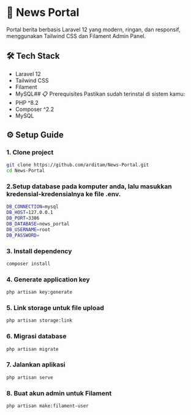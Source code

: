 
# 📰 News Portal

Portal berita berbasis Laravel 12 yang modern, ringan, dan responsif, menggunakan Tailwind CSS dan Filament Admin Panel.



## 🛠️ Tech Stack
- Laravel 12
- Tailwind CSS
- Filament
- MySQL## 📋 Prerequisites
Pastikan sudah terinstal di sistem kamu:
- PHP ^8.2
- Composer ^2.2
- MySQL
## ⚙️ Setup Guide

### 1. Clone project
```bash
git clone https://github.com/arditam/News-Portal.git
cd News-Portal
```

### 2.Setup database pada komputer anda, lalu masukkan kredensial-kredensialnya ke file .env.
```bash
DB_CONNECTION=mysql
DB_HOST=127.0.0.1
DB_PORT=3306
DB_DATABASE=news_portal
DB_USERNAME=root
DB_PASSWORD=
```

### 3. Install dependency
```bash
composer install
```
### 4. Generate application key
```bash
php artisan key:generate
```
### 5. Link storage untuk file upload
```bash
php artisan storage:link
```
### 6. Migrasi database
```bash
php artisan migrate
```
### 7. Jalankan aplikasi
```bash
php artisan serve
```

### 8. Buat akun admin untuk Filament
```bash
php artisan make:filament-user
```



